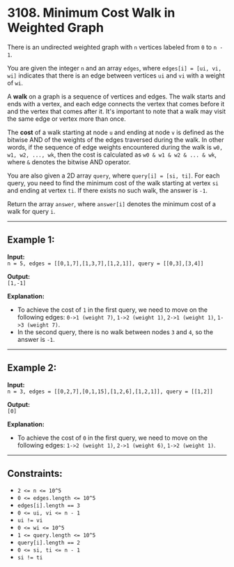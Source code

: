 # 3108. Minimum Cost Walk in Weighted Graph

There is an undirected weighted graph with `n` vertices labeled from `0` to `n - 1`.

You are given the integer `n` and an array `edges`, where `edges[i] = [ui, vi, wi]` indicates that there is an edge between vertices `ui` and `vi` with a weight of `wi`.

A **walk** on a graph is a sequence of vertices and edges. The walk starts and ends with a vertex, and each edge connects the vertex that comes before it and the vertex that comes after it. It's important to note that a walk may visit the same edge or vertex more than once.

The **cost** of a walk starting at node `u` and ending at node `v` is defined as the bitwise AND of the weights of the edges traversed during the walk. In other words, if the sequence of edge weights encountered during the walk is `w0, w1, w2, ..., wk`, then the cost is calculated as `w0 & w1 & w2 & ... & wk`, where `&` denotes the bitwise AND operator.

You are also given a 2D array `query`, where `query[i] = [si, ti]`. For each query, you need to find the minimum cost of the walk starting at vertex `si` and ending at vertex `ti`. If there exists no such walk, the answer is `-1`.

Return the array `answer`, where `answer[i]` denotes the minimum cost of a walk for query `i`.

---

## Example 1:

**Input:**  
`n = 5, edges = [[0,1,7],[1,3,7],[1,2,1]], query = [[0,3],[3,4]]`

**Output:**  
`[1,-1]`

**Explanation:**  
- To achieve the cost of `1` in the first query, we need to move on the following edges: `0->1 (weight 7)`, `1->2 (weight 1)`, `2->1 (weight 1)`, `1->3 (weight 7)`.
- In the second query, there is no walk between nodes `3` and `4`, so the answer is `-1`.

---

## Example 2:

**Input:**  
`n = 3, edges = [[0,2,7],[0,1,15],[1,2,6],[1,2,1]], query = [[1,2]]`

**Output:**  
`[0]`

**Explanation:**  
- To achieve the cost of `0` in the first query, we need to move on the following edges: `1->2 (weight 1)`, `2->1 (weight 6)`, `1->2 (weight 1)`.

---

## Constraints:

- `2 <= n <= 10^5`
- `0 <= edges.length <= 10^5`
- `edges[i].length == 3`
- `0 <= ui, vi <= n - 1`
- `ui != vi`
- `0 <= wi <= 10^5`
- `1 <= query.length <= 10^5`
- `query[i].length == 2`
- `0 <= si, ti <= n - 1`
- `si != ti`